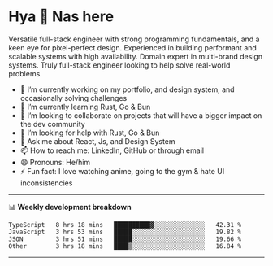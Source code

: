 # Hya 👋 Nas here

Versatile full-stack engineer with strong programming fundamentals, and a keen eye for pixel-perfect design. Experienced in building performant and scalable systems with high availability. Domain expert in multi-brand design systems. Truly full-stack engineer looking to help solve real-world problems.

- 🔭 I’m currently working on my portfolio, and design system, and occasionally solving challenges
- 🌱 I’m currently learning Rust, Go & Bun
- 👯 I’m looking to collaborate on projects that will have a bigger impact on the dev community
- 🤔 I’m looking for help with Rust, Go & Bun
- 💬 Ask me about React, Js, and Design System
- 📫 How to reach me: LinkedIn, GitHub or through email
- 😄 Pronouns: He/him
- ⚡ Fun fact: I love watching anime, going to the gym & hate UI inconsistencies

-------
📊 **Weekly development breakdown**
<!--START_SECTION:waka-->

```text
TypeScript   8 hrs 18 mins   ██████████▓░░░░░░░░░░░░░░   42.31 %
JavaScript   3 hrs 53 mins   █████░░░░░░░░░░░░░░░░░░░░   19.82 %
JSON         3 hrs 51 mins   █████░░░░░░░░░░░░░░░░░░░░   19.66 %
Other        3 hrs 18 mins   ████▒░░░░░░░░░░░░░░░░░░░░   16.84 %
```

<!--END_SECTION:waka-->
-------
